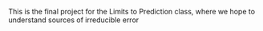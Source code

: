 This is the final project for the Limits to Prediction class, where we hope to understand sources of irreducible error

